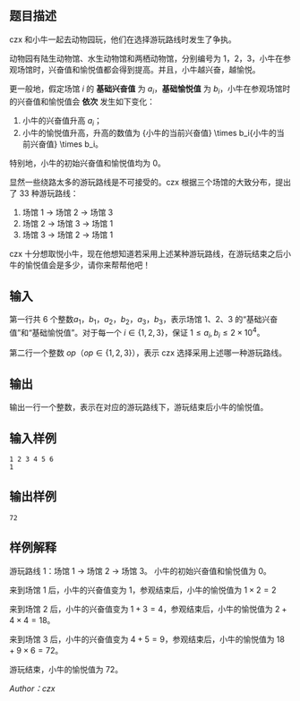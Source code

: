 ## 题目描述

czx 和小牛一起去动物园玩，他们在选择游玩路线时发生了争执。

动物园有陆生动物馆、水生动物馆和两栖动物馆，分别编号为 $1，2，3$，小牛在参观场馆时，兴奋值和愉悦值都会得到提高。并且，小牛越兴奋，越愉悦。

更一般地，假定场馆 $i$ 的 **基础兴奋值** 为 $a_i$，**基础愉悦值** 为 $b_i$，小牛在参观场馆时的兴奋值和愉悦值会 **依次** 发生如下变化：

1. 小牛的兴奋值升高 $a_i$；
2. 小牛的愉悦值升高，升高的数值为 {小牛的当前兴奋值} \\times b\_i{小牛的当前兴奋值} \\times b\_i。

特别地，小牛的初始兴奋值和愉悦值均为 $0$。

显然一些绕路太多的游玩路线是不可接受的。czx 根据三个场馆的大致分布，提出了 33 种游玩路线：

1. 场馆 1 $\rightarrow$ 场馆 2 $\rightarrow$ 场馆 3
2. 场馆 2 $\rightarrow$ 场馆 3 $\rightarrow$ 场馆 1
3. 场馆 3 $\rightarrow$ 场馆 2 $\rightarrow$ 场馆 1

czx 十分想取悦小牛，现在他想知道若采用上述某种游玩路线，在游玩结束之后小牛的愉悦值会是多少，请你来帮帮他吧！

## 输入

第一行共 $6$ 个整数$a_1$，$b_1$，$a_2$，$b_2$，$a_3$，$b_3$，表示场馆 $1$、$2$、$3$ 的“基础兴奋值”和“基础愉悦值”。对于每一个 $i \in \{1,2,3\}$，保证 $1 \leq a_i,b_i \leq 2 \times 10^4$。

第二行一个整数 ${op}$（${op} \in \{1,2,3\}$），表示 czx 选择采用上述哪一种游玩路线。

## 输出

输出一行一个整数，表示在对应的游玩路线下，游玩结束后小牛的愉悦值。

## 输入样例

```
1 2 3 4 5 6
1
```

## 输出样例

```
72
```

## 样例解释

游玩路线 $1$：场馆 1 $\rightarrow$ 场馆 2 $\rightarrow$ 场馆 3。 小牛的初始兴奋值和愉悦值为 $0$。

来到场馆 $1$ 后，小牛的兴奋值变为 $1$，参观结束后，小牛的愉悦值为 $1 \times 2 = 2$

来到场馆 $2$ 后，小牛的兴奋值变为 $1+3=4$，参观结束后，小牛的愉悦值为 $2 + 4 \times 4 = 18$。

来到场馆 $3$ 后，小牛的兴奋值变为 $4+5=9$，参观结束后，小牛的愉悦值为 $18+9\times6=72$。

游玩结束，小牛的愉悦值为 $72$。

_Author：czx_